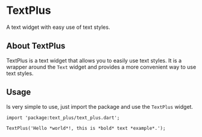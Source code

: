 # TextPlus

A text widget with easy use of text styles.

## About TextPlus

TextPlus is a text widget that allows you to easily use text styles. It is a wrapper around the `Text` widget and provides a more convenient way to use text styles.

## Usage
Is very simple to use, just import the package and use the `TextPlus` widget.

```
import 'package:text_plus/text_plus.dart';

TextPlus('Hello *world*!, this is *bold* text *example*.');
```

